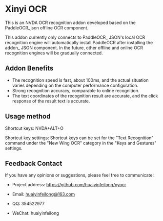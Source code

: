 # Xinyi OCR

This is an NVDA OCR recognition addon developed based on the PaddleOCR_json offline OCR component.

This addon currently only connects to PaddleOCR_ JSON's local OCR recognition engine will automatically install PaddleOCR after installing the addon_ JSON component. In the future, other offline and online OCR recognition engines will be gradually connected.

## Addon Benefits

* The recognition speed is fast, about 100ms, and the actual situation varies depending on the computer performance configuration.
* Strong recognition accuracy, comparable to online recognition.
* The text coordinates of the recognition result are accurate, and the click response of the result text is accurate.

## Usage method

Shortcut keys: NVDA+ALT+O

Shortcut key settings: Shortcut keys can be set for the "Text Recognition" command under the "New Wing OCR" category in the "Keys and Gestures" settings.

## Feedback Contact

If you have any opinions or suggestions, please feel free to communicate:

* Project address: https://github.com/huaiyinfeilong/xyocr

* Email: huaiyinfeilong@163.com
* QQ: 354522977
* WeChat: huaiyinfeilong